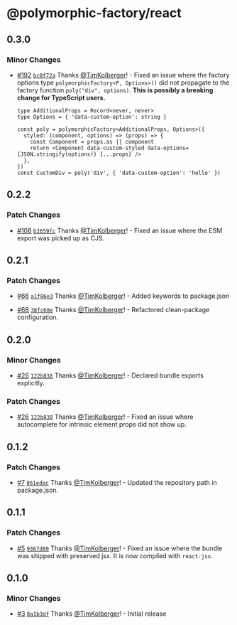 # @polymorphic-factory/react

## 0.3.0

### Minor Changes

- [#192](https://github.com/chakra-ui/polymorphic/pull/192) [`bc0f72a`](https://github.com/chakra-ui/polymorphic/commit/bc0f72a00cf328b8e342576abdaa993bc5fc547c) Thanks [@TimKolberger](https://github.com/TimKolberger)! - Fixed an issue where the factory options type `polymorphicFactory<P, Options>()` did not propagate
  to the factory function `poly("div", options)`. **This is possibly a breaking change for TypeScript
  users.**

  ```tsx
  type AdditionalProps = Record<never, never>
  type Options = { 'data-custom-option': string }

  const poly = polymorphicFactory<AdditionalProps, Options>({
    styled: (component, options) => (props) => {
      const Component = props.as || component
      return <Component data-custom-styled data-options={JSON.stringify(options)} {...props} />
    },
  })
  const CustomDiv = poly('div', { 'data-custom-option': 'hello' })
  ```

## 0.2.2

### Patch Changes

- [#108](https://github.com/chakra-ui/polymorphic/pull/108) [`b2659fc`](https://github.com/chakra-ui/polymorphic/commit/b2659fc7fee36098950d57d5687ed2648f3ff7be) Thanks [@TimKolberger](https://github.com/TimKolberger)! - Fixed an issue where the ESM export was picked up as CJS.

## 0.2.1

### Patch Changes

- [#66](https://github.com/chakra-ui/polymorphic/pull/66) [`a1f86e3`](https://github.com/chakra-ui/polymorphic/commit/a1f86e3061036e9a4acbc1bd3eed4398b08f3365) Thanks [@TimKolberger](https://github.com/TimKolberger)! - Added keywords to package.json

- [#68](https://github.com/chakra-ui/polymorphic/pull/68) [`38fc60e`](https://github.com/chakra-ui/polymorphic/commit/38fc60eca5647fcd61259f237f08da13ff241cee) Thanks [@TimKolberger](https://github.com/TimKolberger)! - Refactored clean-package configuration.

## 0.2.0

### Minor Changes

- [#26](https://github.com/chakra-ui/polymorphic/pull/26) [`122b838`](https://github.com/chakra-ui/polymorphic/commit/122b838309c47312a4414cf3b9dc9da273a48aa4) Thanks [@TimKolberger](https://github.com/TimKolberger)! - Declared bundle exports explicitly.

### Patch Changes

- [#26](https://github.com/chakra-ui/polymorphic/pull/26) [`122b838`](https://github.com/chakra-ui/polymorphic/commit/122b838309c47312a4414cf3b9dc9da273a48aa4) Thanks [@TimKolberger](https://github.com/TimKolberger)! - Fixed an issue where autocomplete for intrinsic element props did not show up.

## 0.1.2

### Patch Changes

- [#7](https://github.com/chakra-ui/polymorphic/pull/7) [`861edac`](https://github.com/chakra-ui/polymorphic/commit/861edac232bca7e0b528e2aafc60cab363506f1a) Thanks [@TimKolberger](https://github.com/TimKolberger)! - Updated the repository path in package.json.

## 0.1.1

### Patch Changes

- [#5](https://github.com/chakra-ui/polymorphic/pull/5) [`9367d89`](https://github.com/chakra-ui/polymorphic/commit/9367d89b25d787e99c783792f631ac82687d51ed) Thanks [@TimKolberger](https://github.com/TimKolberger)! - Fixed an issue where the bundle was shipped with preserved jsx. It is now compiled with `react-jsx`.

## 0.1.0

### Minor Changes

- [#3](https://github.com/chakra-ui/polymorphic/pull/3) [`8a1b3df`](https://github.com/chakra-ui/polymorphic/commit/8a1b3df45bdc25c5fb3dda42cb6c4a31234287b7) Thanks [@TimKolberger](https://github.com/TimKolberger)! - Initial release
